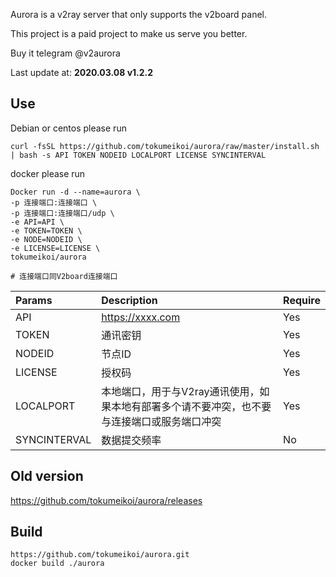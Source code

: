 Aurora is a v2ray server that only supports the v2board panel.

This project is a paid project to make us serve you better.

Buy it telegram @v2aurora

Last update at: **2020.03.08 v1.2.2**

## Use

Debian or centos please run
```
curl -fsSL https://github.com/tokumeikoi/aurora/raw/master/install.sh | bash -s API TOKEN NODEID LOCALPORT LICENSE SYNCINTERVAL
```

docker please run
```
Docker run -d --name=aurora \
-p 连接端口:连接端口 \
-p 连接端口:连接端口/udp \
-e API=API \
-e TOKEN=TOKEN \
-e NODE=NODEID \
-e LICENSE=LICENSE \
tokumeikoi/aurora

# 连接端口同V2board连接端口
```

|Params|Description|Require|
|:---|:---|:---|
|API|https://xxxx.com|Yes|
|TOKEN|通讯密钥|Yes|
|NODEID|节点ID|Yes|
|LICENSE|授权码|Yes|
|LOCALPORT|本地端口，用于与V2ray通讯使用，如果本地有部署多个请不要冲突，也不要与连接端口或服务端口冲突|Yes|
|SYNCINTERVAL|数据提交频率|No|

## Old version  
https://github.com/tokumeikoi/aurora/releases

## Build
```
https://github.com/tokumeikoi/aurora.git
docker build ./aurora
```
